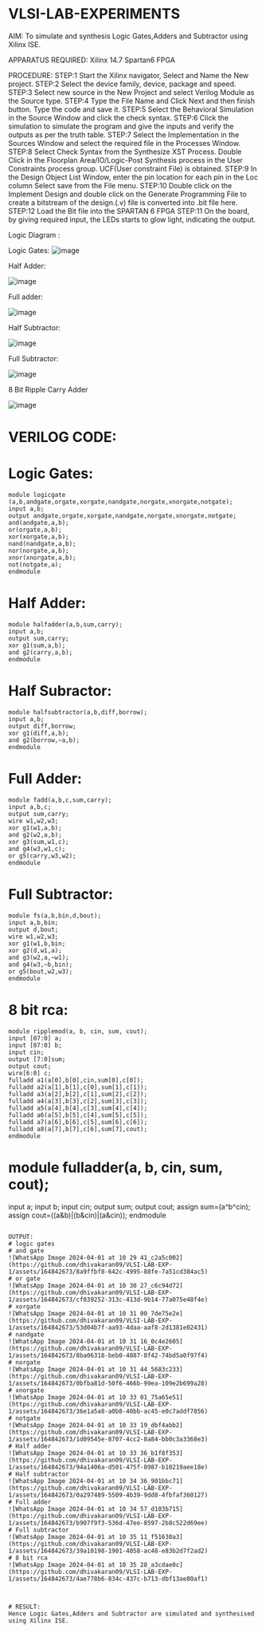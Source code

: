 # VLSI-LAB-EXPERIMENTS
AIM: To simulate and synthesis Logic Gates,Adders and Subtractor using Xilinx ISE.

APPARATUS REQUIRED: Xilinx 14.7 Spartan6 FPGA

PROCEDURE: STEP:1 Start the Xilinx navigator, Select and Name the New project. STEP:2 Select the device family, device, package and speed. STEP:3 Select new source in the New Project and select Verilog Module as the Source type. STEP:4 Type the File Name and Click Next and then finish button. Type the code and save it. STEP:5 Select the Behavioral Simulation in the Source Window and click the check syntax. STEP:6 Click the simulation to simulate the program and give the inputs and verify the outputs as per the truth table. STEP:7 Select the Implementation in the Sources Window and select the required file in the Processes Window. STEP:8 Select Check Syntax from the Synthesize XST Process. Double Click in the Floorplan Area/IO/Logic-Post Synthesis process in the User Constraints process group. UCF(User constraint File) is obtained. STEP:9 In the Design Object List Window, enter the pin location for each pin in the Loc column Select save from the File menu. STEP:10 Double click on the Implement Design and double click on the Generate Programming File to create a bitstream of the design.(.v) file is converted into .bit file here. STEP:12 Load the Bit file into the SPARTAN 6 FPGA STEP:11 On the board, by giving required input, the LEDs starts to glow light, indicating the output.

Logic Diagram :

Logic Gates:
![image](https://github.com/navaneethans/VLSI-LAB-EXPERIMENTS/assets/6987778/ee17970c-3ac9-4603-881b-88e2825f41a4)


Half Adder:

![image](https://github.com/navaneethans/VLSI-LAB-EXPERIMENTS/assets/6987778/0e1ecb96-0c25-4556-832b-aeeedfdfe7b9)


Full adder:

![image](https://github.com/navaneethans/VLSI-LAB-EXPERIMENTS/assets/6987778/9bb3964c-438f-469d-a3de-c1cca6f323fb)


Half Subtractor:

![image](https://github.com/navaneethans/VLSI-LAB-EXPERIMENTS/assets/6987778/731470b7-eb4e-49f8-8bb7-2994052a7184)



Full Subtractor:

![image](https://github.com/navaneethans/VLSI-LAB-EXPERIMENTS/assets/6987778/d66f874b-c1f2-44b3-a035-7149b56430c1)



8 Bit Ripple Carry Adder

![image](https://github.com/navaneethans/VLSI-LAB-EXPERIMENTS/assets/6987778/7385a408-40a5-4203-8050-b72818622d79)



# VERILOG CODE:
# Logic Gates:
```
module logicgate (a,b,andgate,orgate,xorgate,nandgate,norgate,xnorgate,notgate);
input a,b;  
output andgate,orgate,xorgate,nandgate,norgate,xnorgate,notgate;
and(andgate,a,b);
or(orgate,a,b);
xor(xorgate,a,b);
nand(nandgate,a,b); 
nor(norgate,a,b);
xnor(xnorgate,a,b);
not(notgate,a);
endmodule
```
# Half Adder:
```
module halfadder(a,b,sum,carry);
input a,b;
output sum,carry;
xor g1(sum,a,b);
and g2(carry,a,b);
endmodule
```
# Half Subractor:
```
module halfsubtractor(a,b,diff,borrow);
input a,b;
output diff,borrow;
xor g1(diff,a,b);
and g2(borrow,~a,b);
endmodule
```
# Full Adder:
```
module fadd(a,b,c,sum,carry);
input a,b,c;
output sum,carry;
wire w1,w2,w3;
xor g1(w1,a,b);
and g2(w2,a,b);
xor g3(sum,w1,c);
and g4(w3,w1,c);
or g5(carry,w3,w2);
endmodule
```
# Full Subtractor:
```
module fs(a,b,bin,d,bout);
input a,b,bin; 
output d,bout;
wire w1,w2,w3;
xor g1(w1,b,bin; 
xor g2(d,w1,a);
and g3(w2,a,~w1);
and g4(w3,~b,bin);
or g5(bout,w2,w3);
endmodule
```
# 8 bit rca:
```
module ripplemod(a, b, cin, sum, cout);
input [07:0] a;
input [07:0] b;
input cin;
output [7:0]sum;
output cout;
wire[6:0] c;
fulladd a1(a[0],b[0],cin,sum[0],c[0]);
fulladd a2(a[1],b[1],c[0],sum[1],c[1]);
fulladd a3(a[2],b[2],c[1],sum[2],c[2]);
fulladd a4(a[3],b[3],c[2],sum[3],c[3]);
fulladd a5(a[4],b[4],c[3],sum[4],c[4]);
fulladd a6(a[5],b[5],c[4],sum[5],c[5]);
fulladd a7(a[6],b[6],c[5],sum[6],c[6]);
fulladd a8(a[7],b[7],c[6],sum[7],cout);
endmodule
```
# module fulladder(a, b, cin, sum, cout);
input a;
input b;
input cin;
output sum;
output cout;
assign sum=(a^b^cin);
assign cout=((a&b)|(b&cin)|(a&cin));
endmodule
```

OUTPUT:
# logic gates
# and gate
![WhatsApp Image 2024-04-01 at 10 29 41_c2a5c002](https://github.com/dhivakaran09/VLSI-LAB-EXP-1/assets/164842673/8a9ffbf8-642c-4995-88fe-7a51cd384ac5)
# or gate
![WhatsApp Image 2024-04-01 at 10 30 27_c6c94d72](https://github.com/dhivakaran09/VLSI-LAB-EXP-1/assets/164842673/cf039252-313c-413d-9b14-77a075e48f4e)
# xorgate
![WhatsApp Image 2024-04-01 at 10 31 00_7de75e2e](https://github.com/dhivakaran09/VLSI-LAB-EXP-1/assets/164842673/53d04b7f-aa93-4daa-aaf8-2d1381e02431)
# nandgate
![WhatsApp Image 2024-04-01 at 10 31 16_0c4e2605](https://github.com/dhivakaran09/VLSI-LAB-EXP-1/assets/164842673/8ba06318-beb0-4087-8f42-74bd5a0f97f4)
# norgate
![WhatsApp Image 2024-04-01 at 10 31 44_5683c233](https://github.com/dhivakaran09/VLSI-LAB-EXP-1/assets/164842673/0bfba81d-50f6-466b-99ea-109e2b699a28)
# xnorgate
![WhatsApp Image 2024-04-01 at 10 33 01_75a65e51](https://github.com/dhivakaran09/VLSI-LAB-EXP-1/assets/164842673/36e1a5a8-a0b8-40bb-ac45-e0c7addf7856)
# notgate
![WhatsApp Image 2024-04-01 at 10 33 19_dbf4abb2](https://github.com/dhivakaran09/VLSI-LAB-EXP-1/assets/164842673/1d09545e-8707-4cc2-8a84-bb0c3a3368e3)
# Half adder
![WhatsApp Image 2024-04-01 at 10 33 36_b1f8f353](https://github.com/dhivakaran09/VLSI-LAB-EXP-1/assets/164842673/94a1406a-d501-475f-8987-b10219aee18e)
# Half subtractor
![WhatsApp Image 2024-04-01 at 10 34 36_901bbc71](https://github.com/dhivakaran09/VLSI-LAB-EXP-1/assets/164842673/0a297489-5509-4b39-9dd8-4fbfaf360127)
# Full adder
![WhatsApp Image 2024-04-01 at 10 34 57_d103b715](https://github.com/dhivakaran09/VLSI-LAB-EXP-1/assets/164842673/b907f9f3-536d-47ee-8597-2b8c522d69ee)
# Full subtractor
![WhatsApp Image 2024-04-01 at 10 35 11_f51630a3](https://github.com/dhivakaran09/VLSI-LAB-EXP-1/assets/164842673/39a10198-1901-4058-ac48-e83b2d7f2ad2)
# 8 bit rca
![WhatsApp Image 2024-04-01 at 10 35 28_a3cdae0c](https://github.com/dhivakaran09/VLSI-LAB-EXP-1/assets/164842673/4ae778b6-834c-437c-b713-dbf13ae80af1)



# RESULT:
Hence Logic Gates,Adders and Subtractor are simulated and synthesised using Xilinx ISE.















